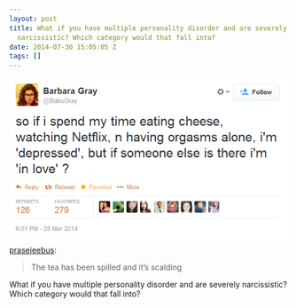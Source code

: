 ```yaml
---
layout: post
title: What if you have multiple personality disorder and are severely
  narcissistic? Which category would that fall into?
date: 2014-07-30 15:05:05 Z
tags: []
---
```

![](/media/2014/07/93311956797.png)
[prasejeebus](http://prasejeebus.tumblr.com/post/84035918435/the-tea-has-been-spilled-and-its-scalding):

> The tea has been spilled and it’s scalding

What if you have multiple personality disorder and are severely narcissistic? Which category would that fall into?
